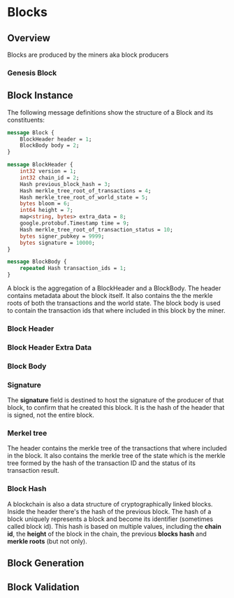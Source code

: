 # Blocks

## Overview

Blocks are produced by the miners aka block producers

### Genesis Block

## Block Instance

The following message definitions show the structure of a Block and its constituents:

``` protobuf
message Block {
    BlockHeader header = 1;
    BlockBody body = 2;
}

message BlockHeader {
    int32 version = 1;
    int32 chain_id = 2;
    Hash previous_block_hash = 3;
    Hash merkle_tree_root_of_transactions = 4;
    Hash merkle_tree_root_of_world_state = 5;
    bytes bloom = 6;
    int64 height = 7;
    map<string, bytes> extra_data = 8;
    google.protobuf.Timestamp time = 9;
    Hash merkle_tree_root_of_transaction_status = 10;
    bytes signer_pubkey = 9999;
    bytes signature = 10000;
}

message BlockBody {
    repeated Hash transaction_ids = 1;
}

```

A block is the aggregation of a BlockHeader and a BlockBody. The header contains metadata about the block itself. It also contains the the merkle roots of both the transactions and the world state. The block body is used to contain the transaction ids that where included in this block by the miner.

### Block Header

### Block Header Extra Data

### Block Body

### Signature

The **signature** field is destined to host the signature of the producer of that block, to confirm that he created this block. It is the hash of the header that is signed, not the entire block.

### Merkel tree

The header contains the merkle tree of the transactions that where included in the block. It also contains the merkle tree of the state which is the merkle tree formed by the hash of the transaction ID and the status of its transaction result.

### Block Hash

A blockchain is also a data structure of cryptographically linked blocks. Inside the header there's the hash of the previous block. The hash of a block uniquely represents a block and become its identifier (sometimes called block id). This hash is based on multiple values, including the **chain id**, the **height** of the block in the chain, the previous **blocks hash** and **merkle roots** (but not only).

## Block Generation

## Block Validation




